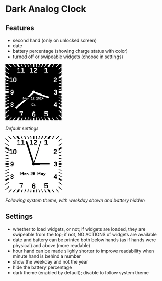 # Dark Analog Clock

## Features

* second hand (only on unlocked screen)
* date
* battery percentage (showing charge status with color)
* turned off or swipeable widgets (choose in settings)

![Screenshot of Dark Analog Clock with default settings](andark_screen.png)

*Default settings*

![Screenshot of Dark Analog Clock with default settings](andark_screen_light_weekday_nobatt.png)

*Following system theme, with weekday shown and battery hidden*

## Settings

* whether to load widgets, or not; if widgets are loaded, they are swipeable from the top; if not, NO ACTIONS of widgets are available
* date and battery can be printed both below hands (as if hands were physical) and above (more readable)
* hour hand can be made slighly shorter to improve readability when minute hand is behind a number
* show the weekday and not the year
* hide the battery percentage
* dark theme (enabled by default); disable to follow system theme
